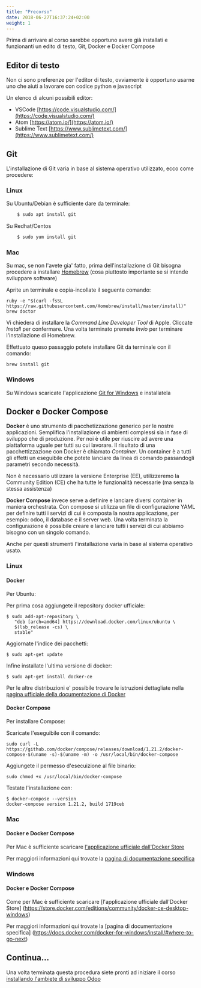 ```yaml
---
title: "Precorso"
date: 2018-06-27T16:37:24+02:00
weight: 1
---
```


Prima di arrivare al corso sarebbe opportuno avere già installati e funzionanti un edito di testo, Git, Docker e Docker Compose

## Editor di testo

Non ci sono preferenze per l'editor di testo, ovviamente è opportuno usarne uno che aiuti a lavorare con codice python e javascript

Un elenco di alcuni possibili editor:

* VSCode [https://code.visualstudio.com/](https://code.visualstudio.com/)
* Atom [https://atom.io/](https://atom.io/)
* Sublime Text [https://www.sublimetext.com/](https://www.sublimetext.com/)

## Git

L'installazione di Git varia in base al sistema operativo utilizzato, ecco come procedere:

### Linux

Su Ubuntu/Debian è sufficiente dare da terminale:

```bash
    $ sudo apt install git
```

Su Redhat/Centos

```bash
    $ sudo yum install git
```

### Mac

Su mac, se non l'avete gia' fatto, prima dell'installazione di Git bisogna procedere a installare [Homebrew](http://brew.sh/) (cosa piuttosto importante se si intende sviluppare software)

Aprite un terminale e copia-incollate il seguente comando:

```
ruby -e "$(curl -fsSL https://raw.githubusercontent.com/Homebrew/install/master/install)"
brew doctor
```

Vi chiedera di installare la _Command Line Developer Tool_ di Apple. Cliccate _Install_ per confermare. Una volta terminato premete _Invio_ per terminare l'installazione di Homebrew.

Effettuato queso passaggio potete installare Git da terminale con il comando:

```
brew install git
```

### Windows

Su Windows scaricate l'applicazione [Git for Windows](https://gitforwindows.org/) e installatela

## Docker e Docker Compose

**Docker** è uno strumento di pacchetizzazione generico per le nostre applicazioni. Semplifica l'installazione di ambienti complessi sia in fase di sviluppo che di produzione. Per noi è utile per riuscire ad avere una piattaforma uguale per tutti su cui lavorare.
Il risultato di una pacchettizzazione con Docker è chiamato _Container_. Un container è a tutti gli effetti un eseguibile che potete lanciare da linea di comando passandogli parametri secondo necessità.

Non è necessario utilizzare la versione Enterprise (EE), utilizzeremo la Community Edition (CE) che ha tutte le funzionalità necessarie (ma senza la stessa assistenza)

**Docker Compose** invece serve a definire e lanciare diversi container in maniera orchestrata. Con compose si utilizza un file di configurazione YAML per definire tutti i servizi di cui è composta la nostra applicazione, per esempio: odoo, il database e il server web. Una volta terminata la configurazione è possibile creare e lanciare tutti i servizi di cui abbiamo bisogno con un singolo comando.

Anche per questi strumenti l'installazione varia in base al sistema operativo usato.

### Linux

#### Docker 


Per Ubuntu:

Per prima cosa aggiungete il repository docker ufficiale:

```
$ sudo add-apt-repository \
   "deb [arch=amd64] https://download.docker.com/linux/ubuntu \
   $(lsb_release -cs) \
   stable"
```

Aggiornate l'indice dei pacchetti:

```
$ sudo apt-get update
```

Infine installate l'ultima versione di docker:

```
$ sudo apt-get install docker-ce
```

Per le altre distribuzioni e' possibile trovare le istruzioni dettagliate nella [pagina ufficiale della documentazione di Docker](https://docs.docker.com/install/linux/docker-ce/centos/)

#### Docker Compose

Per installare Compose:

Scaricate l'eseguibile con il comando:

```
sudo curl -L https://github.com/docker/compose/releases/download/1.21.2/docker-compose-$(uname -s)-$(uname -m) -o /usr/local/bin/docker-compose
```

Aggiungete il permesso d'esecuizione al file binario:

```
sudo chmod +x /usr/local/bin/docker-compose
```

Testate l'installazione con:

```
$ docker-compose --version
docker-compose version 1.21.2, build 1719ceb
```

### Mac

#### Docker e Docker Compose

Per Mac è sufficiente scaricare [l'applicazione ufficiale dall'Docker Store](https://store.docker.com/editions/community/docker-ce-desktop-mac)

Per maggiori informazioni qui trovate la [pagina di documentazione specifica](https://docs.docker.com/docker-for-mac/install/#install-and-run-docker-for-mac)


### Windows

#### Docker e Docker Compose

Come per Mac è sufficiente scaricare [l'applicazione ufficiale dall'Docker Store]
(https://store.docker.com/editions/community/docker-ce-desktop-windows)

Per maggiori informazioni qui trovate la [pagina di documentazione specifica]
(https://docs.docker.com/docker-for-windows/install/#where-to-go-next)

## Continua...

Una volta terminata questa procedura siete pronti ad iniziare il corso [installando l'ambiete di sviluppo Odoo](/odoo.workshop/basics/installazione/)